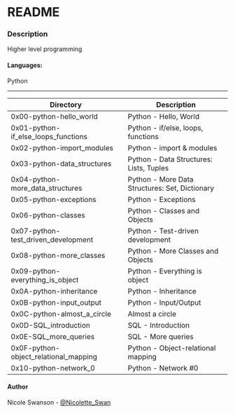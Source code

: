 # README
### Description
Higher level programming

#### Languages:
Python

---
Directory | Description
----------|-------------
0x00-python-hello\_world | Python - Hello, World
0x01-python-if\_else\_loops\_functions |Python - if/else, loops, functions
0x02-python-import\_modules | Python - import & modules
0x03-python-data\_structures | Python - Data Structures: Lists, Tuples
0x04-python-more\_data\_structures | Python - More Data Structures: Set, Dictionary
0x05-python-exceptions | Python - Exceptions
0x06-python-classes | Python - Classes and Objects
0x07-python-test\_driven\_development | Python - Test-driven development
0x08-python-more\_classes | Python - More Classes and Objects
0x09-python-everything\_is\_object | Python - Everything is object
0x0A-python-inheritance | Python - Inheritance
0x0B-python-input\_output | Python - Input/Output
0x0C-python-almost\_a\_circle | Almost a circle
0x0D-SQL\_introduction | SQL - Introduction
0x0E-SQL\_more\_queries | SQL - More queries
0x0F-python-object\_relational\_mapping | Python - Object-relational mapping
0x10-python-network\_0 | Python - Network #0

#### Author
Nicole Swanson - [@Nicolette_Swan](https://twitter.com/Nicolette_Swan)
